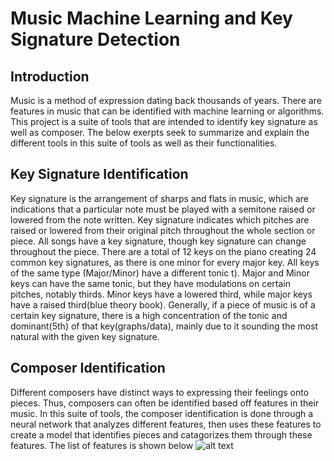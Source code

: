 # Music Machine Learning and Key Signature Detection
## Introduction
Music is a method of expression dating back thousands of years. There are features in music that can be identified with machine learning or algorithms. This project is a suite of tools that are intended to identify key signature as well as composer. The below exerpts seek to summarize and explain the different tools in this suite of tools as well as their functionalities.
## Key Signature Identification
Key signature is the arrangement of sharps and flats in music, which are indications that a particular note must be played with a semitone raised or lowered from the note written. Key signature indicates which pitches are raised or lowered from their original pitch throughout the whole section or piece. All songs have a key signature, though key signature can change throughout the piece. There are a total of 12 keys on the piano creating 24 common key signatures, as there is one minor for every major key. All keys of the same type (Major/Minor) have a different tonic t). Major and Minor keys can have the same tonic, but they have modulations on certain pitches, notably thirds. Minor keys have a lowered third, while major keys have a raised third(blue theory book). Generally, if a piece of music is of a certain key signature, there is a high concentration of the tonic and dominant(5th) of that key(graphs/data), mainly due to it sounding the most natural with the given key signature.
## Composer Identification
Different composers have distinct ways to expressing their feelings onto pieces. Thus, composers can often be identified based off features in their music. In this suite of tools, the composer identification is done through a neural network that analyzes different features, then uses these features to create a model that identifies pieces and catagorizes them through these features. The list of features is shown below
![alt text](https://gyazo.com/eef548bc4b60a0316959c8db988ca014)
